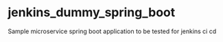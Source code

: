 # jenkins_dummy_spring_boot
Sample microservice spring boot application to be tested for jenkins ci cd
